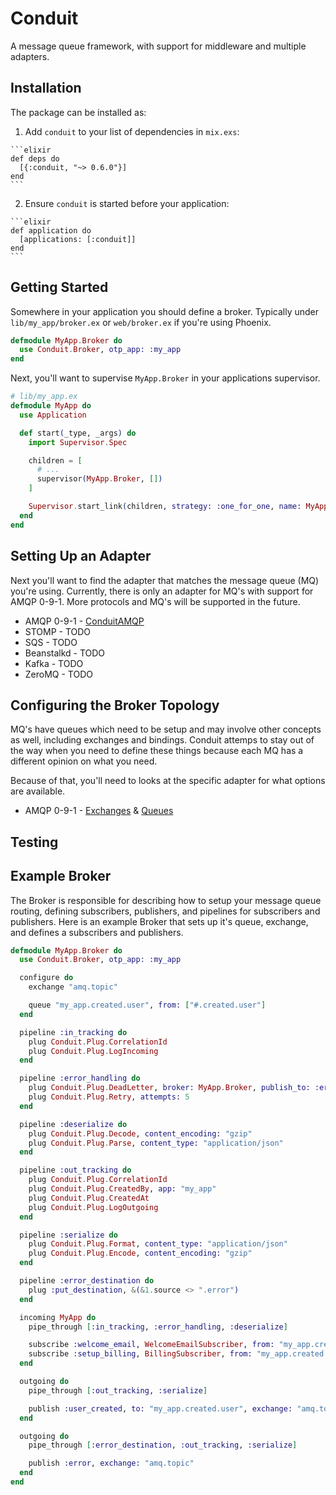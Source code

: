 # Conduit

A message queue framework, with support for middleware and multiple adapters.

## Installation

The package can be installed as:

  1. Add `conduit` to your list of dependencies in `mix.exs`:

    ```elixir
    def deps do
      [{:conduit, "~> 0.6.0"}]
    end
    ```

  2. Ensure `conduit` is started before your application:

    ```elixir
    def application do
      [applications: [:conduit]]
    end
    ```

## Getting Started

Somewhere in your application you should define a broker. Typically under `lib/my_app/broker.ex` or
`web/broker.ex` if you're using Phoenix.

```elixir
defmodule MyApp.Broker do
  use Conduit.Broker, otp_app: :my_app
end
```

Next, you'll want to supervise `MyApp.Broker` in your applications supervisor.

```elixir
# lib/my_app.ex
defmodule MyApp do
  use Application

  def start(_type, _args) do
    import Supervisor.Spec

    children = [
      # ...
      supervisor(MyApp.Broker, [])
    ]

    Supervisor.start_link(children, strategy: :one_for_one, name: MyApp.Supervisor)
  end
end
```

## Setting Up an Adapter

Next you'll want to find the adapter that matches the message
queue (MQ) you're using. Currently, there is only an adapter
for MQ's with support for AMQP 0-9-1. More protocols and MQ's will be supported in the future.

  * AMQP 0-9-1 - [ConduitAMQP](https://github.com/conduitframework/conduit_amqp#configuring-the-adapter)
  * STOMP - TODO
  * SQS - TODO
  * Beanstalkd - TODO
  * Kafka - TODO
  * ZeroMQ - TODO

## Configuring the Broker Topology

MQ's have queues which need to be setup and may involve other
concepts as well, including exchanges and bindings. Conduit
attemps to stay out of the way when you need to define these
things because each MQ has a different opinion on what you need.

Because of that, you'll need to looks at the specific adapter
for what options are available.

  * AMQP 0-9-1 - [Exchanges](https://github.com/conduitframework/conduit_amqp#configuring-exchanges) & [Queues](https://github.com/conduitframework/conduit_amqp#configuring-queues)

## Testing

## Example Broker

The Broker is responsible for describing how to setup your
message queue routing, defining subscribers, publishers, and
pipelines for subscribers and publishers. Here is an example
Broker that sets up it's queue, exchange, and defines a
subscribers and publishers.

```elixir
defmodule MyApp.Broker do
  use Conduit.Broker, otp_app: :my_app

  configure do
    exchange "amq.topic"

    queue "my_app.created.user", from: ["#.created.user"]
  end

  pipeline :in_tracking do
    plug Conduit.Plug.CorrelationId
    plug Conduit.Plug.LogIncoming
  end

  pipeline :error_handling do
    plug Conduit.Plug.DeadLetter, broker: MyApp.Broker, publish_to: :error
    plug Conduit.Plug.Retry, attempts: 5
  end

  pipeline :deserialize do
    plug Conduit.Plug.Decode, content_encoding: "gzip"
    plug Conduit.Plug.Parse, content_type: "application/json"
  end

  pipeline :out_tracking do
    plug Conduit.Plug.CorrelationId
    plug Conduit.Plug.CreatedBy, app: "my_app"
    plug Conduit.Plug.CreatedAt
    plug Conduit.Plug.LogOutgoing
  end

  pipeline :serialize do
    plug Conduit.Plug.Format, content_type: "application/json"
    plug Conduit.Plug.Encode, content_encoding: "gzip"
  end

  pipeline :error_destination do
    plug :put_destination, &(&1.source <> ".error")
  end

  incoming MyApp do
    pipe_through [:in_tracking, :error_handling, :deserialize]

    subscribe :welcome_email, WelcomeEmailSubscriber, from: "my_app.created.user"
    subscribe :setup_billing, BillingSubscriber, from: "my_app.created.user"
  end

  outgoing do
    pipe_through [:out_tracking, :serialize]

    publish :user_created, to: "my_app.created.user", exchange: "amq.topic"
  end

  outgoing do
    pipe_through [:error_destination, :out_tracking, :serialize]

    publish :error, exchange: "amq.topic"
  end
end
```
